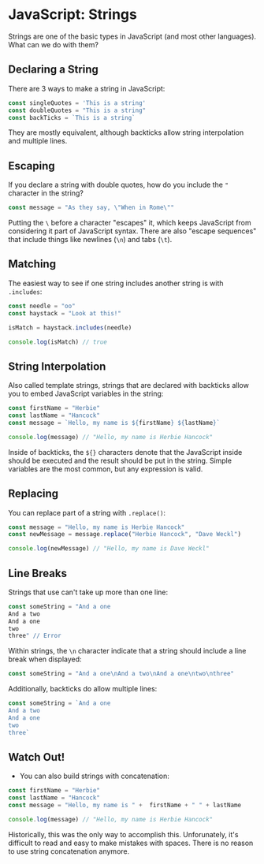# JavaScript: Strings

Strings are one of the basic types in JavaScript (and most other languages). What can we do with them?

## Declaring a String

There are 3 ways to make a string in JavaScript:

```js
const singleQuotes = 'This is a string'
const doubleQuotes = "This is a string"
const backTicks = `This is a string`
```

They are mostly equivalent, although backticks allow string interpolation and multiple lines.

## Escaping

If you declare a string with double quotes, how do you include the `"` character in the string?

```js
const message = "As they say, \"When in Rome\""
```

Putting the `\` before a character "escapes" it, which keeps JavaScript from considering it part of JavaScript syntax. There are also "escape sequences" that include things like newlines (`\n`) and tabs (`\t`).

## Matching

The easiest way to see if one string includes another string is with `.includes`:

```js
const needle = "oo"
const haystack = "Look at this!"

isMatch = haystack.includes(needle)

console.log(isMatch) // true
```

## String Interpolation

Also called template strings, strings that are declared with backticks allow you to embed JavaScript variables in the string:

```js
const firstName = "Herbie"
const lastName = "Hancock"
const message = `Hello, my name is ${firstName} ${lastName}`

console.log(message) // "Hello, my name is Herbie Hancock"
```

Inside of backticks, the `${}` characters denote that the JavaScript inside should be executed and the result should be put in the string. Simple variables are the most common, but any expression is valid.

## Replacing

You can replace part of a string with `.replace()`:

```js
const message = "Hello, my name is Herbie Hancock"
const newMessage = message.replace("Herbie Hancock", "Dave Weckl")

console.log(newMessage) // "Hello, my name is Dave Weckl"
```

## Line Breaks

Strings that use can't take up more than one line:

```js
const someString = "And a one
And a two
And a one
two
three" // Error
```

Within strings, the `\n` character indicate that a string should include a line break when displayed:

```js
const someString = "And a one\nAnd a two\nAnd a one\ntwo\nthree"
```

Additionally, backticks do allow multiple lines:

```js
const someString = `And a one
And a two
And a one
two
three`
```

## Watch Out!

* You can also build strings with concatenation:

```js
const firstName = "Herbie"
const lastName = "Hancock"
const message = "Hello, my name is " +  firstName + " " + lastName

console.log(message) // "Hello, my name is Herbie Hancock"
```

Historically, this was the only way to accomplish this. Unforunately, it's difficult to read and easy to make mistakes with spaces. There is no reason to use string concatenation anymore.
